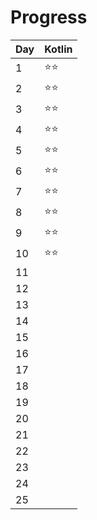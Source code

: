 # Progress

| Day | Kotlin       |
|:----|:-------------|
| 1   | :star::star: |
| 2   | :star::star: |
| 3   | :star::star: |
| 4   | :star::star: |
| 5   | :star::star: |
| 6   | :star::star: |
| 7   | :star::star: |
| 8   | :star::star: |
| 9   | :star::star: |
| 10  | :star::star: |
| 11  |              |
| 12  |              |
| 13  |              |
| 14  |              |
| 15  |              |
| 16  |              |
| 17  |              |
| 18  |              |
| 19  |              |
| 20  |              |
| 21  |              |
| 22  |              |
| 23  |              |
| 24  |              |
| 25  |              |
